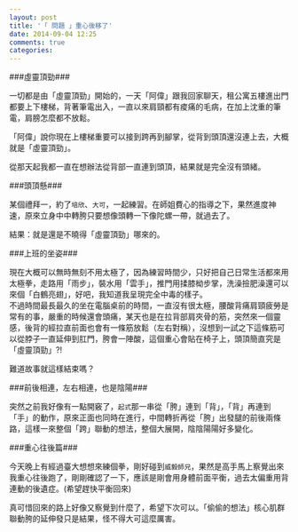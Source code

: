 ```yaml
---
layout: post
title: '「 問題 」重心後移了'
date: 2014-09-04 12:25
comments: true
categories: 
---
```

###虛靈頂勁###

一切都是由「虛靈頂勁」開始的，一天「阿偉」跟我回家聊天，租公寓五樓進出門都要上下樓梯，背著筆電出入，一直以來肩頸都有痠痛的毛病，在加上沈重的筆電，肩膀怎麼都不放鬆。

「阿偉」說你現在上樓梯重要可以接到跨再到腳掌，從背到頭頂還沒連上去，大概就是「虛靈頂勁」。

從那天起我都一直在想辦法從背部一直連到頭頂，結果就是完全沒有頭緒。

###頭頂懸###

某個禮拜一，約了```培欣```、```大可```，一起練習。在師姐費心的指導之下，果然進度神速，原來立身中中轉胯只要想像頭轉一下像陀螺一帶，就過去了。

結果：就是還是不曉得「虛靈頂勁」哪來的。

###上班的坐姿###

現在大概可以無時無刻不用太極了，因為練習時間少，只好把自己日常生活都來用太極拳，走路用「雨步」，裝水用「雲手」，推門用揉膝柪步掌，洗澡撿肥澡還可以來個「白鶴亮翅」，好吧，我知道我呈現完全中毒的樣子。
<br>
不過時間最長最久的坐在電腦桌前的時間，一直沒有很太極，腰酸背痛肩頸疲勞是常有的事，嚴重的時候還會頭痛，某天也是在拉背部肩夾骨的筋，突然來一個靈感，後背的經拉直前面也會有一條筋放鬆（左右對稱），沒想到一試之下這條筋可以從脖子一直延伸到肛門，胯會一陣酸，這個重心會貼在椅子上，頭頂簡直究是「虛靈頂勁」?!

難道故事就這樣結束嗎？

###前後相連，左右相連，也是陰陽###

突然之前我好像有一點開竅了，```起式```那一串從「胯」連到「背」，「背」再連到「手」的動作，原來正面也同時在進行，中間轉折再從「胯」出發腿的前後兩條路，這樣一來整個「跨」聯動的想法，整個大展開，陰陰陽陽好多變化。

###重心往後篇###

今天晚上有經過臺大想想來練個拳，剛好碰到```威毅師兄```，果然是高手馬上察覺出來我重心往後跑了，剛剛確認了一下，應該是剛會用身體前面平衡，過去太偏重用背連動的後遺症。(希望趕快平衡回來)

真可惜回來的路上好像又察覺到什麼了，希望下次可以。「偷偷的想法」核心肌群聯動胯的延伸發只是結果，怪不得大可這麼厲害。





